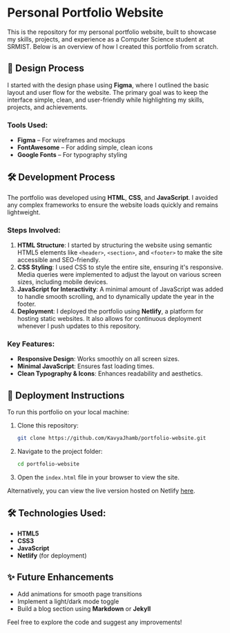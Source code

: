 
# Personal Portfolio Website

This is the repository for my personal portfolio website, built to showcase my skills, projects, and experience as a Computer Science student at SRMIST. Below is an overview of how I created this portfolio from scratch.

## 🎨 Design Process
I started with the design phase using **Figma**, where I outlined the basic layout and user flow for the website. The primary goal was to keep the interface simple, clean, and user-friendly while highlighting my skills, projects, and achievements.

### Tools Used:
- **Figma** – For wireframes and mockups
- **FontAwesome** – For adding simple, clean icons
- **Google Fonts** – For typography styling

## 🛠 Development Process
The portfolio was developed using **HTML**, **CSS**, and **JavaScript**. I avoided any complex frameworks to ensure the website loads quickly and remains lightweight.

### Steps Involved:
1. **HTML Structure**: I started by structuring the website using semantic HTML5 elements like `<header>`, `<section>`, and `<footer>` to make the site accessible and SEO-friendly.
2. **CSS Styling**: I used CSS to style the entire site, ensuring it's responsive. Media queries were implemented to adjust the layout on various screen sizes, including mobile devices.
3. **JavaScript for Interactivity**: A minimal amount of JavaScript was added to handle smooth scrolling, and to dynamically update the year in the footer.
4. **Deployment**: I deployed the portfolio using **Netlify**, a platform for hosting static websites. It also allows for continuous deployment whenever I push updates to this repository.

### Key Features:
- **Responsive Design**: Works smoothly on all screen sizes.
- **Minimal JavaScript**: Ensures fast loading times.
- **Clean Typography & Icons**: Enhances readability and aesthetics.

## 🚀 Deployment Instructions
To run this portfolio on your local machine:
1. Clone this repository:  
   ```bash
   git clone https://github.com/KavyaJhamb/portfolio-website.git
   ```
2. Navigate to the project folder:  
   ```bash
   cd portfolio-website
   ```
3. Open the `index.html` file in your browser to view the site.

Alternatively, you can view the live version hosted on Netlify [here](https://kavyajhambportfolio.netlify.app/).

## 🛠 Technologies Used:
- **HTML5**
- **CSS3**
- **JavaScript**
- **Netlify** (for deployment)

## ✨ Future Enhancements
- Add animations for smooth page transitions
- Implement a light/dark mode toggle
- Build a blog section using **Markdown** or **Jekyll**

Feel free to explore the code and suggest any improvements!
